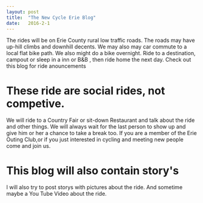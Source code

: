 ```yaml
---
layout: post
title:  "The New Cycle Erie Blog"
date:   2016-2-1
---
```



  The rides will be on Erie County rural low traffic roads. The roads may have up-hill climbs and downhill decents. We may also may  car commute to a local flat bike path. We also might do a bike overnight. Ride to a destination, campout or sleep in a inn or B&B , then ride home the next day. Check out this blog for ride anouncements

# These ride are social rides, not competive.
We will ride to a Country Fair or sit-down Restaurant and talk about the ride and other things. We will always wait for the last person to show up and give him or her a chance to take a break too. If you are a member of the Erie Outing Club,or if you just interested in cycling and meeting new people come and join us. 

# This blog will also contain story's
I will also try to post storys with pictures about the ride. And sometime maybe a You Tube Video about the ride.

